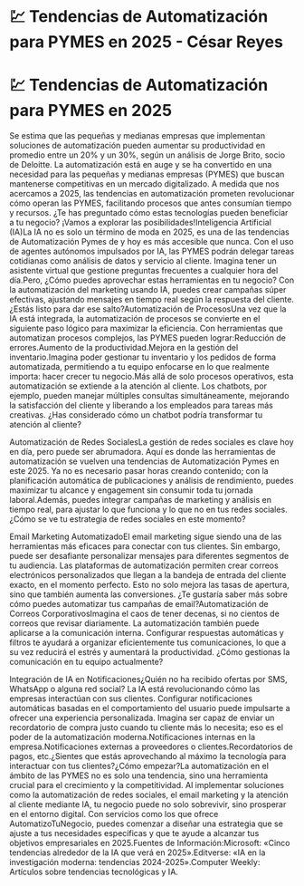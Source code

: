 # 💹 Tendencias de Automatización para PYMES en 2025 - César Reyes
# 💹 Tendencias de Automatización para PYMES en 2025
Se estima que las pequeñas y medianas empresas que implementan soluciones de automatización pueden aumentar su productividad en promedio entre un 20% y un 30%, según un análisis de Jorge Brito, socio de Deloitte. La automatización está en auge y se ha convertido en una necesidad para las pequeñas y medianas empresas (PYMES) que buscan mantenerse competitivas en un mercado digitalizado. A medida que nos acercamos a 2025, las tendencias en automatización prometen revolucionar cómo operan las PYMES, facilitando procesos que antes consumían tiempo y recursos. ¿Te has preguntado cómo estas tecnologías pueden beneficiar a tu negocio? ¡Vamos a explorar las posibilidades!Inteligencia Artificial (IA)La IA no es solo un término de moda en 2025, es una de las tendencias de Automatización Pymes de y hoy es más accesible que nunca. Con el uso de agentes autónomos impulsados por IA, las PYMES podrán delegar tareas cotidianas como análisis de datos y servicio al cliente. Imagina tener un asistente virtual que gestione preguntas frecuentes a cualquier hora del día.Pero, ¿Cómo puedes aprovechar estas herramientas en tu negocio? Con la automatización del marketing usando IA, puedes crear campañas súper efectivas, ajustando mensajes en tiempo real según la respuesta del cliente. ¿Estás listo para dar ese salto?Automatización de ProcesosUna vez que la IA está integrada, la automatización de procesos se convierte en el siguiente paso lógico para maximizar la eficiencia. Con herramientas que automatizan procesos complejos, las PYMES pueden lograr:Reducción de errores.Aumento de la productividad.Mejora en la gestión del inventario.Imagina poder gestionar tu inventario y los pedidos de forma automatizada, permitiendo a tu equipo enfocarse en lo que realmente importa: hacer crecer tu negocio.Más allá de solo procesos operativos, esta automatización se extiende a la atención al cliente. Los chatbots, por ejemplo, pueden manejar múltiples consultas simultáneamente, mejorando la satisfacción del cliente y liberando a los empleados para tareas más creativas. ¿Has considerado cómo un chatbot podría transformar tu atención al cliente?
Automatización de Redes SocialesLa gestión de redes sociales es clave hoy en día, pero puede ser abrumadora. Aquí es donde las herramientas de automatización se vuelven una tendencias de Automatización Pymes en este 2025. Ya no es necesario pasar horas creando contenido; con la planificación automática de publicaciones y análisis de rendimiento, puedes maximizar tu alcance y engagement sin consumir toda tu jornada laboral.Además, puedes integrar campañas de marketing y análisis en tiempo real, para ajustar lo que funciona y lo que no en tus redes sociales. ¿Cómo se ve tu estrategia de redes sociales en este momento?
Email Marketing AutomatizadoEl email marketing sigue siendo una de las herramientas más eficaces para conectar con tus clientes. Sin embargo, puede ser desafiante personalizar mensajes para diferentes segmentos de tu audiencia. Las plataformas de automatización permiten crear correos electrónicos personalizados que llegan a la bandeja de entrada del cliente exacto, en el momento perfecto. Esto no solo mejora las tasas de apertura, sino que también aumenta las conversiones. ¿Te gustaría saber más sobre cómo puedes automatizar tus campañas de email?Automatización de Correos CorporativosImagina el caos de tener decenas, si no cientos de correos que revisar diariamente. La automatización también puede aplicarse a la comunicación interna. Configurar respuestas automáticas y filtros te ayudará a organizar eficientemente tus comunicaciones, lo que a su vez reducirá el estrés y aumentará la productividad. ¿Cómo gestionas la comunicación en tu equipo actualmente?
Integración de IA en Notificaciones¿Quién no ha recibido ofertas por SMS, WhatsApp o alguna red social? La IA está revolucionando cómo las empresas interactúan con sus clientes. Configurar notificaciones automáticas basadas en el comportamiento del usuario puede impulsarte a ofrecer una experiencia personalizada. Imagina ser capaz de enviar un recordatorio de compra justo cuando tu cliente más lo necesita; eso es el poder de la automatización moderna.Notificaciones internas en la empresa.Notificaciones externas a proveedores o clientes.Recordatorios de pagos, etc.¿Sientes que estás aprovechando al máximo la tecnología para interactuar con tus clientes?¿Cómo empezar?La automatización en el ámbito de las PYMES no es solo una tendencia, sino una herramienta crucial para el crecimiento y la competitividad. Al implementar soluciones como la automatización de redes sociales, el email marketing y la atención al cliente mediante IA, tu negocio puede no solo sobrevivir, sino prosperar en el entorno digital. Con servicios como los que ofrece AutomatizoTuNegocio, puedes comenzar a diseñar una estrategia que se ajuste a tus necesidades específicas y que te ayude a alcanzar tus objetivos empresariales en 2025.Fuentes de Información:Microsoft: «Cinco tendencias alrededor de la IA que verá en 2025».Editverse: «IA en la investigación moderna: tendencias 2024-2025».Computer Weekly: Artículos sobre tendencias tecnológicas y IA.